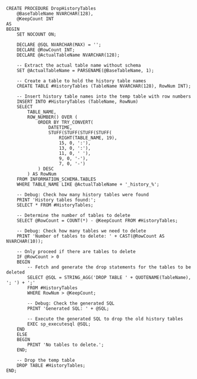     CREATE PROCEDURE DropHistoryTables
        @BaseTableName NVARCHAR(128),
        @KeepCount INT
    AS
    BEGIN
        SET NOCOUNT ON;
    
        DECLARE @SQL NVARCHAR(MAX) = '';
        DECLARE @RowCount INT;
        DECLARE @ActualTableName NVARCHAR(128);
    
        -- Extract the actual table name without schema
        SET @ActualTableName = PARSENAME(@BaseTableName, 1);
    
        -- Create a table to hold the history table names
        CREATE TABLE #HistoryTables (TableName NVARCHAR(128), RowNum INT);
    
        -- Insert history table names into the temp table with row numbers
        INSERT INTO #HistoryTables (TableName, RowNum)
        SELECT 
            TABLE_NAME,
            ROW_NUMBER() OVER (
                ORDER BY TRY_CONVERT(
                    DATETIME,
                    STUFF(STUFF(STUFF(STUFF(
                        RIGHT(TABLE_NAME, 19), 
                        15, 0, ':'), 
                        13, 0, ':'), 
                        11, 0, ' '), 
                        9, 0, '-'), 
                        7, 0, '-')
                ) DESC
            ) AS RowNum
        FROM INFORMATION_SCHEMA.TABLES
        WHERE TABLE_NAME LIKE @ActualTableName + '_history_%';
    
        -- Debug: Check how many history tables were found
        PRINT 'History tables found:';
        SELECT * FROM #HistoryTables;
    
        -- Determine the number of tables to delete
        SELECT @RowCount = COUNT(*) - @KeepCount FROM #HistoryTables;
    
        -- Debug: Check how many tables we need to delete
        PRINT 'Number of tables to delete: ' + CAST(@RowCount AS NVARCHAR(10));
    
        -- Only proceed if there are tables to delete
        IF @RowCount > 0
        BEGIN
            -- Fetch and generate the drop statements for the tables to be deleted
            SELECT @SQL = STRING_AGG('DROP TABLE ' + QUOTENAME(TableName), '; ') + ';'
            FROM #HistoryTables
            WHERE RowNum > @KeepCount;
    
            -- Debug: Check the generated SQL
            PRINT 'Generated SQL: ' + @SQL;
    
            -- Execute the generated SQL to drop the old history tables
            EXEC sp_executesql @SQL;
        END
        ELSE
        BEGIN
            PRINT 'No tables to delete.';
        END;
    
        -- Drop the temp table
        DROP TABLE #HistoryTables;
    END;
